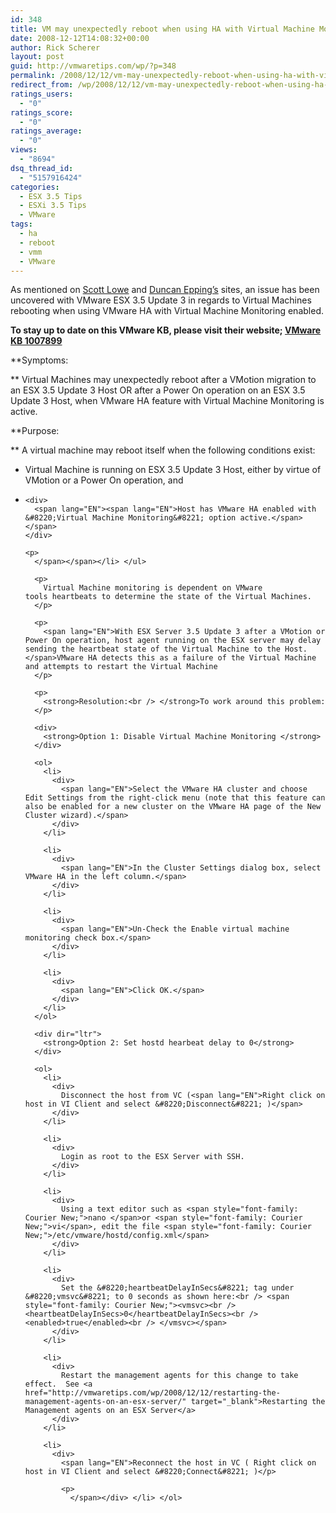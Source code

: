 ```yaml
---
id: 348
title: VM may unexpectedly reboot when using HA with Virtual Machine Monitoring
date: 2008-12-12T14:08:32+00:00
author: Rick Scherer
layout: post
guid: http://vmwaretips.com/wp/?p=348
permalink: /2008/12/12/vm-may-unexpectedly-reboot-when-using-ha-with-virtual-machine-monitoring/
redirect_from: /wp/2008/12/12/vm-may-unexpectedly-reboot-when-using-ha-with-virtual-machine-monitoring/
ratings_users:
  - "0"
ratings_score:
  - "0"
ratings_average:
  - "0"
views:
  - "8694"
dsq_thread_id:
  - "5157916424"
categories:
  - ESX 3.5 Tips
  - ESXi 3.5 Tips
  - VMware
tags:
  - ha
  - reboot
  - vmm
  - VMware
---
```

As mentioned on <a href="http://blog.scottlowe.org/2008/12/12/vmware-ha-problem-with-update-3/" target="_blank">Scott Lowe</a> and <a href="http://www.yellow-bricks.com/2008/12/12/vms-may-unexpectedly-reboot-when-using-vmware-ha-with-virtual-machine-monitoring/" target="_blank">Duncan Epping&#8217;s</a> sites, an issue has been uncovered with VMware ESX 3.5 Update 3 in regards to Virtual Machines rebooting when using VMware HA with Virtual Machine Monitoring enabled.



**To stay up to date on this VMware KB, please visit their website; <a href="http://kb.vmware.com/selfservice/microsites/search.do?cmd=displayKC&docType=kc&externalId=1007899&sliceId=1&docTypeID=DT_KB_1_1&dialogID=9798685&stateId=1%200%209806084" target="_blank">VMware KB 1007899</a>**

**Symptoms:
  
** Virtual Machines may unexpectedly reboot after a VMotion migration to an ESX 3.5 Update 3 Host OR after a Power On operation on an ESX 3.5 Update 3 Host, when VMware HA feature with Virtual Machine Monitoring is active.

**Purpose:
  
** <span lang="EN">A virtual machine may reboot itself when the following conditions exist:</span>

  * <span lang="EN"><span lang="EN"> 
    
    <div>
      Virtual Machine is running on ESX 3.5 Update 3 Host, either by virtue of VMotion or a Power On operation, and
    </div>
    
    <p>
      </span></span></li> 
      
      <li>
        <span lang="EN"><span lang="EN"> 
        
        <div>
          <span lang="EN"><span lang="EN">Host has VMware HA enabled with &#8220;Virtual Machine Monitoring&#8221; option active.</span></span>
        </div>
        
        <p>
          </span></span></li> </ul> 
          
          <p>
            Virtual Machine monitoring is dependent on VMware tools heartbeats to determine the state of the Virtual Machines.
          </p>
          
          <p>
            <span lang="EN">With ESX Server 3.5 Update 3 after a VMotion or Power On operation, host agent running on the ESX server may delay sending the heartbeat state of the Virtual Machine to the Host. </span>VMware HA detects this as a failure of the Virtual Machine and attempts to restart the Virtual Machine
          </p>
          
          <p>
            <strong>Resolution:<br /> </strong>To work around this problem:
          </p>
          
          <div>
            <strong>Option 1: Disable Virtual Machine Monitoring </strong>
          </div>
          
          <ol>
            <li>
              <div>
                <span lang="EN">Select the VMware HA cluster and choose Edit Settings from the right-click menu (note that this feature can also be enabled for a new cluster on the VMware HA page of the New Cluster wizard).</span>
              </div>
            </li>
            
            <li>
              <div>
                <span lang="EN">In the Cluster Settings dialog box, select VMware HA in the left column.</span>
              </div>
            </li>
            
            <li>
              <div>
                <span lang="EN">Un-Check the Enable virtual machine monitoring check box.</span>
              </div>
            </li>
            
            <li>
              <div>
                <span lang="EN">Click OK.</span>
              </div>
            </li>
          </ol>
          
          <div dir="ltr">
            <strong>Option 2: Set hostd hearbeat delay to 0</strong>
          </div>
          
          <ol>
            <li>
              <div>
                Disconnect the host from VC (<span lang="EN">Right click on host in VI Client and select &#8220;Disconnect&#8221; )</span>
              </div>
            </li>
            
            <li>
              <div>
                Login as root to the ESX Server with SSH.
              </div>
            </li>
            
            <li>
              <div>
                Using a text editor such as <span style="font-family: Courier New;">nano </span>or <span style="font-family: Courier New;">vi</span>, edit the file <span style="font-family: Courier New;">/etc/vmware/hostd/config.xml</span>
              </div>
            </li>
            
            <li>
              <div>
                Set the &#8220;heartbeatDelayInSecs&#8221; tag under &#8220;vmsvc&#8221; to 0 seconds as shown here:<br /> <span style="font-family: Courier New;"><vmsvc><br /> <heartbeatDelayInSecs>0</heartbeatDelayInSecs><br /> <enabled>true</enabled><br /> </vmsvc></span>
              </div>
            </li>
            
            <li>
              <div>
                Restart the management agents for this change to take effect.  See <a href="http://vmwaretips.com/wp/2008/12/12/restarting-the-management-agents-on-an-esx-server/" target="_blank">Restarting the Management agents on an ESX Server</a>
              </div>
            </li>
            
            <li>
              <div>
                <span lang="EN">Reconnect the host in VC ( Right click on host in VI Client and select &#8220;Connect&#8221; )</p> 
                
                <p>
                  </span></div> </li> </ol>